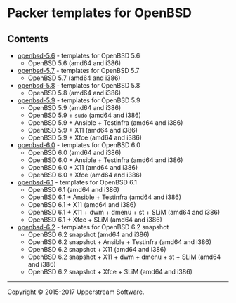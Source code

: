 # Packer templates for OpenBSD

## Contents

* [openbsd-5.6](openbsd-5.6/README.mdown) - templates for OpenBSD 5.6
	* OpenBSD 5.6 (amd64 and i386)
* [openbsd-5.7](openbsd-5.7/README.mdown) - templates for OpenBSD 5.7
	* OpenBSD 5.7 (amd64 and i386)
* [openbsd-5.8](openbsd-5.8/README.mdown) - templates for OpenBSD 5.8
	* OpenBSD 5.8 (amd64 and i386)
* [openbsd-5.9](openbsd-5.9/README.mdown) - templates for OpenBSD 5.9
	* OpenBSD 5.9 (amd64 and i386)
	* OpenBSD 5.9 + `sudo` (amd64 and i386)
	* OpenBSD 5.9 + Ansible + Testinfra (amd64 and i386)
	* OpenBSD 5.9 + X11 (amd64 and i386)
	* OpenBSD 5.9 + Xfce (amd64 and i386)
* [openbsd-6.0](openbsd-6.0/README.mdown) - templates for OpenBSD 6.0
	* OpenBSD 6.0 (amd64 and i386)
	* OpenBSD 6.0 + Ansible + Testinfra (amd64 and i386)
	* OpenBSD 6.0 + X11 (amd64 and i386)
	* OpenBSD 6.0 + Xfce (amd64 and i386)
* [openbsd-6.1](openbsd-6.1/README.mdown) - templates for OpenBSD 6.1
	* OpenBSD 6.1 (amd64 and i386)
	* OpenBSD 6.1 + Ansible + Testinfra (amd64 and i386)
	* OpenBSD 6.1 + X11 (amd64 and i386)
	* OpenBSD 6.1 + X11 + dwm + dmenu + st + SLiM (amd64 and i386)
	* OpenBSD 6.1 + Xfce + SLiM (amd64 and i386)
* [openbsd-6.2](openbsd-6.2/README.mdown) - templates for OpenBSD 6.2 snapshot
	* OpenBSD 6.2 snapshot (amd64 and i386)
	* OpenBSD 6.2 snapshot + Ansible + Testinfra (amd64 and i386)
	* OpenBSD 6.2 snapshot + X11 (amd64 and i386)
	* OpenBSD 6.2 snapshot + X11 + dwm + dmenu + st + SLiM (amd64 and i386)
	* OpenBSD 6.2 snapshot + Xfce + SLiM (amd64 and i386)

- - -

Copyright &copy; 2015-2017 Upperstream Software.

